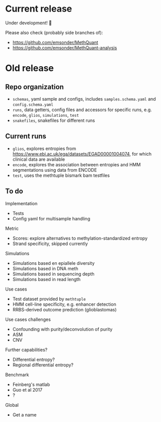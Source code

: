 # Current release

Under development! :confetti_ball:

Please also check (probably side branches of):

- https://github.com/emsonder/MethQuant
- https://github.com/emsonder/MethQuant-analysis

# Old release

## Repo organization

- `schemas`, yaml sample and configs, includes `samples.schema.yaml` and `config.schema.yaml`
- `runs`,  data getters, config files and accessors for specific runs, e.g. `encode`, `glios`, `simulations`, `test`
- `snakefiles`, snakefiles for different runs

## Current runs
- `glios`, explores entropies from https://www.ebi.ac.uk/ega/datasets/EGAD00001004074, for which clinical data are available
- `encode`, explores the association between entropies and HMM segmentations using data from ENCODE
- `test`, uses the methtuple bismark bam testfiles


## To do

Implementation

- Tests
- Config yaml for multisample handling

Metric

- Scores: explore alternatives to methylation-standardized entropy
- Strand specificity, skipped currently

Simulations

- Simulations based en epiallele diversity
- Simulations based in DNA meth
- Simulations based in sequencing depth
- Simulations based in read length

Use cases

- Test dataset provided by `methtuple`
- HMM cell-line specificity, e.g. enhancer detection
- RRBS-derived outcome prediction (glioblastomas)

Use cases challenges

- Confounding with purity/deconvolution of purity
- ASM
- CNV

Further capabilities?

- Differential entropy?
- Regional differential entropy?

Benchmark

- Feinberg's matlab
- Guo et al 2017
- ?

Global

- Get a name
